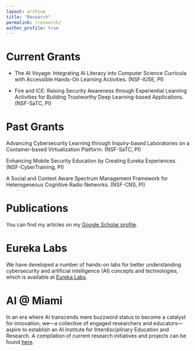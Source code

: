 ```yaml
---
layout: archive
title: "Research"
permalink: /research/
author_profile: true
---
```


Current Grants
======
* The AI Voyage: Integrating AI Literacy into Computer Science Curricula with Accessible Hands-On Learning Activities. (NSF-IUSE, PI)

* Fire and ICE: Raising Security Awareness through Experiential Learning Activities for Building Trustworthy Deep Learning-based Applications. (NSF-SaTC, PI)

Past Grants
======

Advancing Cybersecurity Learning through Inquiry-based Laboratories on a Container-based Virtualization Platform. (NSF-SaTC, PI)

Enhancing Mobile Security Education by Creating Eureka Experiences. (NSF-CyberTraining, PI)

A Social and Context Aware Spectrum Management Framework for Heterogeneous Cognitive Radio Networks. (NSF-CNS, PI)

[comment]: # (* )

Publications
======
You can find my articles on my <a href="https://scholar.google.com/citations?hl=en&user=bHajvFMAAAAJ" target="_blank">Google Scholar profile</a>. 

Eureka Labs
======
We have developed a number of hands-on labs for better understanding cybersecurity and artificial intelligence (AI) concepts and technologies, which is available at <a href="https://eurekalabs.net/" target="_blank">Eureka Labs</a>.

AI @ Miami
======
In an era where AI transcends mere buzzword status to become a catalyst for innovation, we—a collective of engaged researchers and educators—aspire to establish an AI Institute for Interdisciplinary Education and Research. A compilation of current research initiatives and projects can be found <a href="https://ai.tcu.edu/" target="_blank">here</a>.
